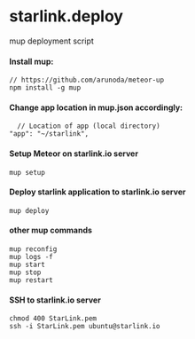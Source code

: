 # starlink.deploy
mup deployment script

#### Install mup:
    // https://github.com/arunoda/meteor-up
    npm install -g mup

#### Change app location in mup.json accordingly:
      // Location of app (local directory)
    "app": "~/starlink",

#### Setup Meteor on starlink.io server
    mup setup

#### Deploy starlink application to starlink.io server
    mup deploy

#### other mup commands
    mup reconfig
    mup logs -f
    mup start
    mup stop
    mup restart

#### SSH to starlink.io server
    chmod 400 StarLink.pem
    ssh -i StarLink.pem ubuntu@starlink.io

